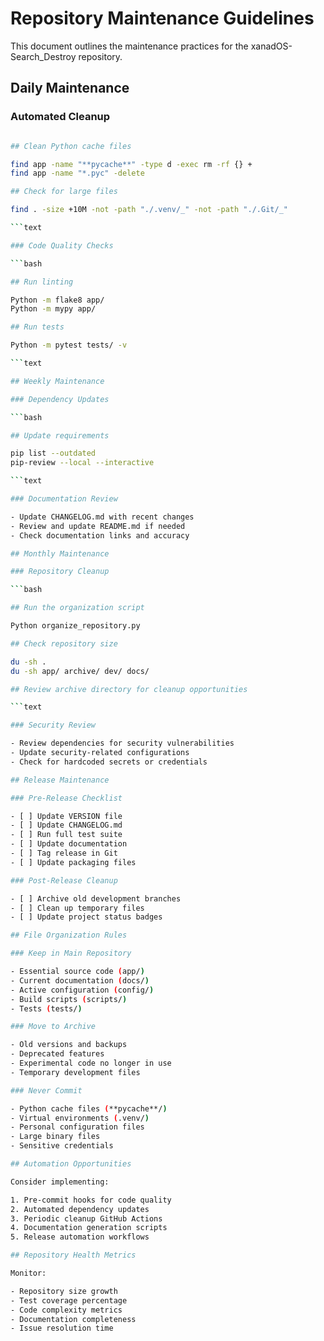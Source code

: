 # Repository Maintenance Guidelines

This document outlines the maintenance practices for the xanadOS-Search_Destroy repository.

## Daily Maintenance

### Automated Cleanup

````bash

## Clean Python cache files

find app -name "**pycache**" -type d -exec rm -rf {} +
find app -name "*.pyc" -delete

## Check for large files

find . -size +10M -not -path "./.venv/_" -not -path "./.Git/_"

```text

### Code Quality Checks

```bash

## Run linting

Python -m flake8 app/
Python -m mypy app/

## Run tests

Python -m pytest tests/ -v

```text

## Weekly Maintenance

### Dependency Updates

```bash

## Update requirements

pip list --outdated
pip-review --local --interactive

```text

### Documentation Review

- Update CHANGELOG.md with recent changes
- Review and update README.md if needed
- Check documentation links and accuracy

## Monthly Maintenance

### Repository Cleanup

```bash

## Run the organization script

Python organize_repository.py

## Check repository size

du -sh .
du -sh app/ archive/ dev/ docs/

## Review archive directory for cleanup opportunities

```text

### Security Review

- Review dependencies for security vulnerabilities
- Update security-related configurations
- Check for hardcoded secrets or credentials

## Release Maintenance

### Pre-Release Checklist

- [ ] Update VERSION file
- [ ] Update CHANGELOG.md
- [ ] Run full test suite
- [ ] Update documentation
- [ ] Tag release in Git
- [ ] Update packaging files

### Post-Release Cleanup

- [ ] Archive old development branches
- [ ] Clean up temporary files
- [ ] Update project status badges

## File Organization Rules

### Keep in Main Repository

- Essential source code (app/)
- Current documentation (docs/)
- Active configuration (config/)
- Build scripts (scripts/)
- Tests (tests/)

### Move to Archive

- Old versions and backups
- Deprecated features
- Experimental code no longer in use
- Temporary development files

### Never Commit

- Python cache files (**pycache**/)
- Virtual environments (.venv/)
- Personal configuration files
- Large binary files
- Sensitive credentials

## Automation Opportunities

Consider implementing:

1. Pre-commit hooks for code quality
2. Automated dependency updates
3. Periodic cleanup GitHub Actions
4. Documentation generation scripts
5. Release automation workflows

## Repository Health Metrics

Monitor:

- Repository size growth
- Test coverage percentage
- Code complexity metrics
- Documentation completeness
- Issue resolution time
````
